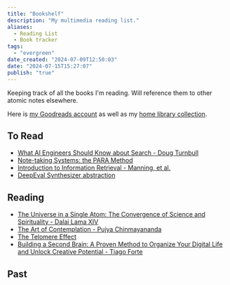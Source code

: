 ```yaml
---
title: "Bookshelf"
description: "My multimedia reading list."
aliases:
  - Reading List
  - Book tracker
tags:
  - "evergreen"
date_created: "2024-07-09T12:50:03"
date: "2024-07-15T15:27:07"
publish: "true"
---
```


Keeping track of all the books I'm reading. Will reference them to other atomic notes elsewhere.

Here is [my Goodreads account](https://www.goodreads.com/user/show/164917702-sushant-harischandra-vema) as well as my [home library collection](https://www.librarything.com/catalog/sushant.vema/yourlibrary).

## To Read
- [What AI Engineers Should Know about Search - Doug Turnbull](https://softwaredoug.com/blog/2024/06/25/what-ai-engineers-need-to-know-search)
- [Note-taking Systems: the PARA Method](https://substack.com/app-link/post?publication_id=2694469&post_id=146389764&utm_source=post-email-title&utm_campaign=email-post-title&isFreemail=true&r=3mkjzk&token=eyJ1c2VyX2lkIjoyMTkzMDkxMDQsInBvc3RfaWQiOjE0NjM4OTc2NCwiaWF0IjoxNzIwNzA4NTc1LCJleHAiOjE3MjMzMDA1NzUsImlzcyI6InB1Yi0yNjk0NDY5Iiwic3ViIjoicG9zdC1yZWFjdGlvbiJ9.Kb-9_lq0-1ca3LxobmsWK_55JPuTV0XaoefarNMpbvk)
- [Introduction to Information Retrieval - Manning, et al.](https://nlp.stanford.edu/IR-book/information-retrieval-book.html)
- [DeepEval Synthesizer abstraction](https://docs.confident-ai.com/docs/evaluation-datasets-synthetic-data)
## Reading
- [The Universe in a Single Atom: The Convergence of Science and Spirituality - Dalai Lama XIV](https://www.goodreads.com/book/show/100629.The_Universe_in_a_Single_Atom)
- [The Art of Contemplation - Pujya Chinmayananda](https://www.goodreads.com/book/show/40721721-art-of-contemplation)
- [The Telomere Effect](https://www.amazon.com/Telomere-Effect-Revolutionary-Approach-Healthier/dp/1455587974)
- [Building a Second Brain: A Proven Method to Organize Your Digital Life and Unlock Creative Potential - Tiago Forte](https://www.amazon.com/dp/1982167386?psc=1&ref=ppx_yo2ov_dt_b_product_details)

## Past
